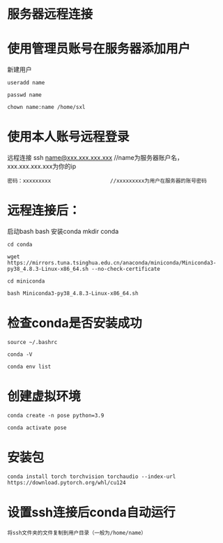 # 服务器远程连接
# 使用管理员账号在服务器添加用户

新建用户 

    useradd name
  
    passwd name
  
    chown name:name /home/sxl

# 使用本人账号远程登录
远程连接
    ssh name@xxx.xxx.xxx.xxx           //name为服务器账户名，xxx.xxx.xxx.xxx为你的ip
  
    密码：xxxxxxxxx                   //xxxxxxxxx为用户在服务器的账号密码
  
# 远程连接后：
启动bash
    bash
安装conda
    mkdir conda
    
    cd conda
    
    wget https://mirrors.tuna.tsinghua.edu.cn/anaconda/miniconda/Miniconda3-py38_4.8.3-Linux-x86_64.sh --no-check-certificate
    
    cd miniconda
    
    bash Miniconda3-py38_4.8.3-Linux-x86_64.sh
# 检查conda是否安装成功
    source ~/.bashrc
    
    conda -V
    
    conda env list
# 创建虚拟环境
    conda create -n pose python=3.9
    
    conda activate pose
# 安装包
    conda install torch torchvision torchaudio --index-url https://download.pytorch.org/whl/cu124
  
# 设置ssh连接后conda自动运行
    将ssh文件夹的文件复制到用户目录（一般为/home/name）
